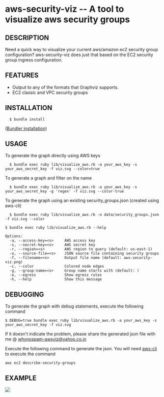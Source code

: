 aws-security-viz -- A tool to visualize aws security groups 
============================================================


## DESCRIPTION
  Need a quick way to visualize your current aws/amazon ec2 security group configuration? aws-security-viz does just that based on the EC2 security group ingress configuration. 

## FEATURES

* Output to any of the formats that Graphviz supports. 
* EC2 classic and VPC security groups

## INSTALLATION 
```
  $ bundle install
```
([Bundler installation](http://gembundler.com/bundle_install.html))

## USAGE

To generate the graph directly using AWS keys
```
  $ bundle exec ruby lib/visualize_aws.rb -a your_aws_key -s your_aws_secret_key -f viz.svg --color=true
```

To generate a graph and filter on the name
```
  $ bundle exec ruby lib/visualize_aws.rb -a your_aws_key -s your_aws_secret_key -g 'regex' -f viz.svg --color-true
```

To generate the graph using an existing security_groups.json (created using aws-cli)
```
  $ bundle exec ruby lib/visualize_aws.rb -o data/security_groups.json -f viz.svg --color
```

``` 
$ bundle exec ruby lib/visualize_aws.rb --help

Options:
  -a, --access-key=<s>     AWS access key
  -s, --secret-key=<s>     AWS secret key
  -r, --region=<s>         AWS region to query (default: us-east-1)
  -o, --source-file=<s>    JSON source file containing security groups
  -f, --filename=<s>       Output file name (default: aws-security-viz.png)
  -c, --color              Colored node edges
  -g, --group-name=<s>     Group name starts with (default: )
  -e, --egress             Show egress rules
  -h, --help               Show this message
```
## DEBUGGING

To generate the graph with debug statements, execute the following command 
```
$ DEBUG=true bundle exec ruby lib/visualize_aws.rb -a your_aws_key -s your_aws_secret_key -f viz.svg
```

If it doesn't indicate the problem, please share the generated json file with me @ whynospam-awsviz@yahoo.co.in

Execute the following command to generate the json. You will need [aws-cli](https://github.com/aws/aws-cli) to execute the command

`aws ec2 describe-security-groups`

## EXAMPLE

![](https://github.com/anaynayak/aws-security-viz/raw/master/images/sample.png)

